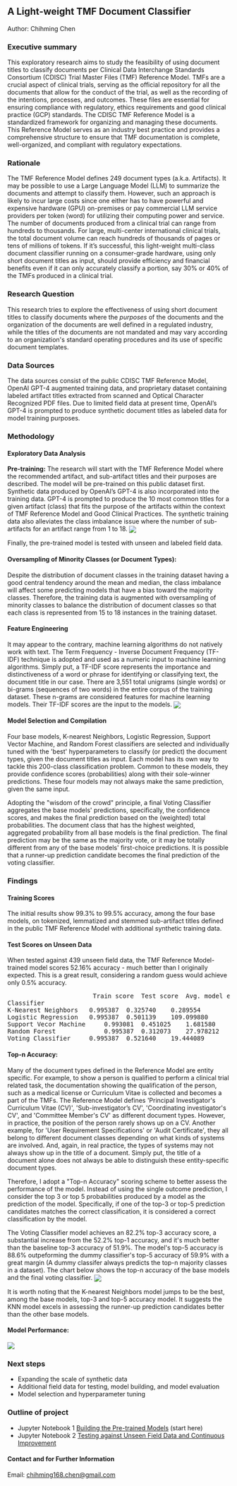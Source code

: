 ## A Light-weight TMF Document Classifier
Author: Chihming Chen
### Executive summary
This exploratory research aims to study the feasibility of using document titles to classify documents per Clinical Data Interchange Standards Consortium (CDISC) Trial Master Files (TMF) Reference Model. TMFs are a crucial aspect of clinical trials, serving as the official repository for all the documents that allow for the conduct of the trial, as well as the recording of the intentions, processes, and outcomes. These files are essential for ensuring compliance with regulatory, ethics requirements and good clinical practice (GCP) standards. The CDISC TMF Reference Model is a standardized framework for organizing and managing these documents. This Reference Model serves as an industry best practice and provides a comprehensive structure to ensure that TMF documentation is complete, well-organized, and compliant with regulatory expectations.
### Rationale
The TMF Reference Model defines 249 document types (a.k.a. Artifacts). It may be possible to use a Large Language Model (LLM) to summarize the documents and attempt to classify them. However, such an approach is likely to incur large costs since one either has to have powerful and expensive hardware (GPU) on-premises or pay commercial LLM service providers per token (word) for utilizing their computing power and service. The number of documents produced from a clinical trial can range from hundreds to thousands. For large, multi-center international clinical trials, the total document volume can reach hundreds of thousands of pages or tens of millions of tokens. If it’s successful, this light-weight multi-class document classifier running on a consumer-grade hardware, using only short document titles as input, should provide efficiency and financial benefits even if it can only accurately classify a portion, say 30% or 40% of the TMFs produced in a clinical trial.
### Research Question
This research tries to explore the effectiveness of using short document titles to classify documents where the *purposes* of the documents and the organization of the documents are well defined in a regulated industry, while the titles of the documents are not mandated and may vary according to an organization's standard operating procedures and its use of specific document templates.
### Data Sources
The data sources consist of the public CDISC TMF Reference Model, OpenAI GPT-4 augmented training data, and proprietary dataset containing labeled artifact titles extracted from scanned and Optical Character Recognized PDF files. Due to limited field data at present time, OpenAI’s GPT-4 is prompted to produce synthetic document titles as labeled data for model training purposes.
### Methodology
#### Exploratory Data Analysis
**Pre-training:** The research will start with the TMF Reference Model where the recommended artifact, and sub-artifact titles and their purposes are described. The model will be pre-trained on this public dataset first. Synthetic data produced by OpenAI’s GPT-4 is also incorporated into the training data. GPT-4 is prompted to produce the 10 most common titles for a given artifact (class) that fits the purpose of the artifacts within the context of TMF Reference Model and Good Clinical Practices.  The synthetic training data also alleviates the class imbalance issue where the number of sub-artifacts for an artifact range from 1 to 18. 
<img src="https://github.com/chihming-chen/light-weight-TMF-classifier/blob/main/images/class_imbalance.png"  align='center'>

Finally, the pre-trained model is tested with unseen and labeled field data.
#### Oversampling of Minority Classes (or Document Types):
Despite the distribution of document classes in the training dataset having a good central tendency around the mean and median, the class imbalance will affect some predicting models that have a bias toward the majority classes. Therefore, the training data is augmented with oversampling of minority classes to balance the distribution of document classes so that each class is represented from 15 to 18 instances in the training dataset.
#### Feature Engineering
It may appear to the contrary, machine learning algorithms do not natively work with text. The Term Frequency - Inverse Document Frequency (TF-IDF) technique is adopted and used as a numeric input to machine learning algorithms. Simply put, a TF-IDF score represents the importance and distinctiveness of a word or phrase for identifying or classifying text, the document title in our case. There are 3,551 total unigrams (single words) or bi-grams (sequences of two words) in the entire corpus of the training dataset. These n-grams are considered features for machine learning models. Their TF-IDF scores are the input to the models.
<img src="https://github.com/chihming-chen/light-weight-TMF-classifier/blob/main/images/TF-IDF_distribution.png" align='center'>
#### Model Selection and Compilation
Four base models, K-nearest Neighbors, Logistic Regression, Support Vector Machine, and Random Forest classifiers are selected and individually tuned with the 'best' hyperparameters to classify (or predict) the document types, given the document titles as input. Each model has its own way to tackle this 200-class classification problem. Common to these models, they provide confidence scores (probabilities) along with their sole-winner predictions. These four models may not always make the same prediction,  given the same input. 

Adopting the "wisdom of the crowd" principle, a final Voting Classifier aggregates the base models' predictions, specifically, the confidence scores, and makes the final prediction based on the (weighted) total probabilities. The document class that has the highest weighted, aggregated probability from all base models is the final prediction. The final prediction may be the same as the majority vote, or it may be totally different from any of the base models' first-choice predictions. It is possible that a runner-up prediction candidate becomes the final prediction of the voting classifier.
### Findings
#### Training Scores
The initial results show 99.3% to 99.5% accuracy, among the four base models, on tokenized, lemmatized and stemmed sub-artifact titles defined in the public TMF Reference Model with additional synthetic training data.

#### Test Scores on Unseen Data
When tested against 439 unseen field data, the TMF Reference Model-trained model scores 52.16% accuracy - much better than I originally expected. This is a great result, considering a random guess would achieve only 0.5% accuracy.  
<pre>
                       Train score	Test score	Avg. model eval time
Classifier			
K-Nearest Neighbors	  0.995387	0.325740	0.289554
Logistic Regression	  0.995387	0.501139	109.099880
Support Vecor Machine	  0.993081	0.451025	1.681580
Random Forest	          0.995387	0.312073	27.978212
Voting Classifier	  0.995387	0.521640	19.444089
</pre>

#### Top-n Accuracy:
Many of the document types defined in the Reference Model are entity specific. For example, to show a person is qualified to perform a clinical trial related task, the documentation showing the qualification of the person, such as a medical license or Curriculum Vitae is collected and becomes a part of the TMFs. The Reference Model defines 'Principal Investigator's Curriculum Vitae (CV)', 'Sub-investigator’s CV', 'Coordinating investigator's CV', and 'Committee Member's CV' as different document types. However, in practice, the position of the person rarely shows up on a CV. Another example, for 'User Requirement Specifications' or 'Audit Certificate', they all belong to different document classes depending on what kinds of systems are involved. And, again, in real practice, the types of systems may not always show up in the title of a document. Simply put, the title of a document alone does not always be able to distinguish these entity-specific document types.

Therefore, I adopt a "Top-n Accuracy" scoring scheme to better assess the performance of the model. Instead of using the single outcome prediction, I consider the top 3 or top 5 probabilities produced by a model as the prediction of the model. Specifically, if one of the top-3 or top-5 prediction candidates matches the correct classification, it is considered a correct classification by the model. 

The Voting Classifier model achieves an 82.2% top-3 accuracy score, a substantial increase from the 52.2% top-1 accuracy, and it's much better than the baseline top-3 accuracy of 51.9%. The model's top-5 accuracy is 88.6% outpeforming the dummy classifier's top-5 accuracy of 59.9% with a great margin (A dummy classifer always predicts the top-n majority classes in a dataset). The chart below shows the top-n accuracy of the base models and the final voting classifier.
<img src="https://github.com/chihming-chen/light-weight-TMF-classifier/blob/main/images/top-n-accuracy.png" align='center'>

It is worth noting that the K-nearest Neighbors model jumps to be the best, among the base models, top-3 and top-5 accuracy model. It suggests the KNN model excels in assessing the runner-up prediction candidates better than the other base models.
#### Model Performance:
<img src="https://github.com/chihming-chen/light-weight-TMF-classifier/blob/main/images/accuracy_vs_time.png" align='center'>

### Next steps
-	Expanding the scale of synthetic data 
-	Additional field data for testing, model building, and model evaluation
-	Model selection and hyperparameter tuning
### Outline of project
- Jupyter Notebook 1 [Building the Pre-trained Models](TMF%20Classifier.ipynb) (start here)
- Jupyter Notebook 2 [Testing against Unseen Field Data and Continuous Improvement](TMF%20Classifier%20Field%20Test.ipynb)

#### Contact and for Further Information
Email: chihming168.chen@gmail.com
